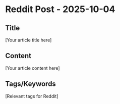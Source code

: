 # Reddit Post - 2025-10-04

## Title
[Your article title here]

## Content
[Your article content here]

## Tags/Keywords
[Relevant tags for Reddit]
